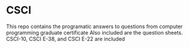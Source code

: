 # CSCI
This repo contains the programatic answers to questions from computer programming graduate certificate
Also included are the question sheets.
CSCI-10, CSCI E-38, and CSCI E-22 are included

